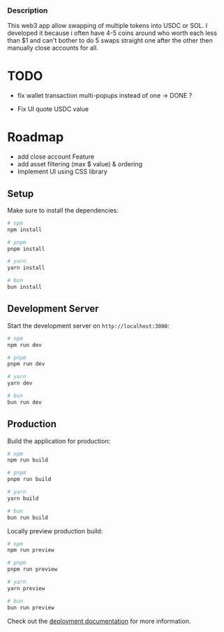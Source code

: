### Description

This web3 app allow swapping of multiple tokens into USDC or SOL.
I developed it because i often have 4-5 coins around who worth each less than $1 and
can't bother to do 5 swaps straight one after the other then manually close accounts for all. 

# TODO

- fix wallet transaction multi-popups instead of one
    -> DONE ?

- Fix UI quote USDC value

# Roadmap

- add close account Feature
- add asset filtering (max $ value) & ordering
- Implement UI using CSS library

## Setup

Make sure to install the dependencies:

```bash
# npm
npm install

# pnpm
pnpm install

# yarn
yarn install

# bun
bun install
```

## Development Server

Start the development server on `http://localhost:3000`:

```bash
# npm
npm run dev

# pnpm
pnpm run dev

# yarn
yarn dev

# bun
bun run dev
```

## Production

Build the application for production:

```bash
# npm
npm run build

# pnpm
pnpm run build

# yarn
yarn build

# bun
bun run build
```

Locally preview production build:

```bash
# npm
npm run preview

# pnpm
pnpm run preview

# yarn
yarn preview

# bun
bun run preview
```

Check out the [deployment documentation](https://nuxt.com/docs/getting-started/deployment) for more information.
